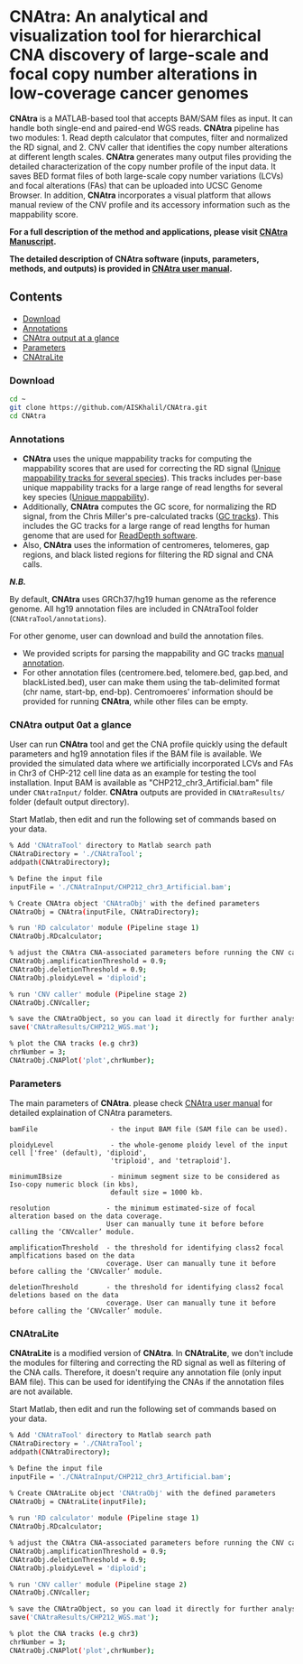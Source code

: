 # CNAtra: An analytical and visualization tool for hierarchical CNA discovery of large-scale and focal copy number alterations in low-coverage cancer genomes

**CNAtra** is a MATLAB-based tool that accepts BAM/SAM files as input. It can handle both single-end and paired-end WGS reads. **CNAtra** pipeline has two modules: 1. Read depth calculator that computes, filter and normalized the RD signal,  and 2. CNV caller that identifies the copy number alterations at different length scales. **CNAtra** generates many output files providing the detailed characterization of the copy number profile of the input data. It saves BED format files of both large-scale copy number variations (LCVs) and focal alterations (FAs) that can be uploaded into UCSC Genome Browser. In addition, **CNAtra** incorporates a visual platform that allows manual review of the CNV profile and its accessory information such as the mappability score. 

**For a full description of the method and applications, please visit [CNAtra Manuscript](https://www.biorxiv.org/content/10.1101/639294v1).**

**The detailed description of CNAtra software (inputs, parameters, methods, and outputs) is provided in [CNAtra user manual](CNAtra_User_Guide.pdf).**

  
## Contents
- [Download](#Download)
- [Annotations](#Annotations)
- [CNAtra output at a glance](#CNAtra_Example)
- [Parameters](#Parameters)
- [CNAtraLite](#CNAtraLite)
     
### <a name="Download"></a>Download
```bash
cd ~
git clone https://github.com/AISKhalil/CNAtra.git
cd CNAtra
```
   
### <a name="annotations"></a>Annotations  
- **CNAtra** uses the unique mappability tracks for computing the mappability scores that are used for correcting the RD signal ([Unique mappability tracks for several species](https://sites.google.com/site/anshulkundaje/projects/mappability)). This tracks includes per-base unique mappability tracks for a large range of read lengths for several key species ([Unique mappability](https://academic.oup.com/nar/article/46/20/e120/5086676)). 
- Additionally, **CNAtra** computes the GC score, for normalizing the RD signal, from the Chris Miller's pre-calculated tracks ([GC tracks](https://xfer.genome.wustl.edu/gxfer1/project/cancer-genomics/readDepth/index.html)). This includes the GC tracks for a large range of read lengths for human genome that are used for [ReadDepth software](https://journals.plos.org/plosone/article?id=10.1371/journal.pone.0016327). 
- Also, **CNAtra** uses the information of centromeres, telomeres, gap regions, and black listed regions for filtering the RD signal and CNA calls.

***N.B.***

By default, **CNAtra** uses GRCh37/hg19 human genome as the reference genome. All hg19 annotation files are included in CNAtraTool folder (`CNAtraTool/annotations`).

For other genome, user can download and build the annotation files. 

- We provided scripts for parsing the mappability and GC tracks [manual annotation](CNAtraTool/annotations/example/example.m). 
- For other annotation files (centromere.bed, telomere.bed, gap.bed, and blackListed.bed), user can make them using the tab-delimited format (chr name, start-bp, end-bp). Centromoeres' information should be provided for running **CNAtra**, while other files can be empty.

### <a name="CNAtra_Example"></a>CNAtra output 0at a glance
User can run **CNAtra** tool and get the CNA profile quickly using the default parameters and hg19 annotation files if the BAM file is available. We provided the simulated data where we artificially incorporated LCVs and FAs in Chr3 of CHP-212 cell line data as an example for testing the tool installation. Input BAM is available as "CHP212_chr3_Artificial.bam" file under `CNAtraInput/` folder. **CNAtra** outputs are provided in `CNAtraResults/` folder (default output directory). 

Start Matlab, then edit and run the following set of commands based on your data.
```bash
% Add 'CNAtraTool' directory to Matlab search path
CNAtraDirectory = './CNAtraTool';
addpath(CNAtraDirectory);

% Define the input file
inputFile = './CNAtraInput/CHP212_chr3_Artificial.bam';

% Create CNAtra object 'CNAtraObj' with the defined parameters
CNAtraObj = CNAtra(inputFile, CNAtraDirectory);

% run 'RD calculator' module (Pipeline stage 1)
CNAtraObj.RDcalculator;

% adjust the CNAtra CNA-associated parameters before running the CNV caller module (optional)
CNAtraObj.amplificationThreshold = 0.9;
CNAtraObj.deletionThreshold = 0.9;
CNAtraObj.ploidyLevel = 'diploid';

% run 'CNV caller' module (Pipeline stage 2)
CNAtraObj.CNVcaller;

% save the CNAtraObject, so you can load it directly for further analysis.
save('CNAtraResults/CHP212_WGS.mat');

% plot the CNA tracks (e.g chr3)
chrNumber = 3;
CNAtraObj.CNAPlot('plot',chrNumber);
```

### <a name="Parameters"></a>Parameters
The main parameters of **CNAtra**.
please check [CNAtra user manual](CNAtra_User_Guide.pdf) for detailed explaination of CNAtra parameters.

    bamFile                  - the input BAM file (SAM file can be used).
   
    ploidyLevel              - the whole-genome ploidy level of the input cell ['free' (default), 'diploid', 
                             'triploid', and 'tetraploid'].
 
    minimumIBsize            - minimum segment size to be considered as Iso-copy numeric block (in kbs), 
                             default size = 1000 kb.

    resolution              - the minimum estimated-size of focal alteration based on the data coverage. 
                            User can manually tune it before before calling the ‘CNVcaller’ module.

    amplificationThreshold  - the threshold for identifying class2 focal amplfications based on the data
                            coverage. User can manually tune it before before calling the ‘CNVcaller’ module.

    deletionThreshold       - the threshold for identifying class2 focal deletions based on the data
                            coverage. User can manually tune it before before calling the ‘CNVcaller’ module.                            
                  
### <a name="CNAtraLite"></a>CNAtraLite
**CNAtraLite** is a modified version of **CNAtra**. In **CNAtraLite**, we don't include the modules for filtering and correcting the RD signal as well as filtering of the CNA calls. Therefore, it doesn't require any annotation file (only input BAM file). This can be used for identifying the CNAs if the annotation files are not available.

Start Matlab, then edit and run the following set of commands based on your data.
```bash
% Add 'CNAtraTool' directory to Matlab search path
CNAtraDirectory = './CNAtraTool';
addpath(CNAtraDirectory);

% Define the input file
inputFile = './CNAtraInput/CHP212_chr3_Artificial.bam';

% Create CNAtraLite object 'CNAtraObj' with the defined parameters
CNAtraObj = CNAtraLite(inputFile);
  
% run 'RD calculator' module (Pipeline stage 1)
CNAtraObj.RDcalculator;

% adjust the CNAtra CNA-associated parameters before running the CNV caller module (optional)
CNAtraObj.amplificationThreshold = 0.9;
CNAtraObj.deletionThreshold = 0.9;
CNAtraObj.ploidyLevel = 'diploid';

% run 'CNV caller' module (Pipeline stage 2)
CNAtraObj.CNVcaller;

% save the CNAtraObject, so you can load it directly for further analysis.
save('CNAtraResults/CHP212_WGS.mat');

% plot the CNA tracks (e.g chr3)
chrNumber = 3;
CNAtraObj.CNAPlot('plot',chrNumber);
```
